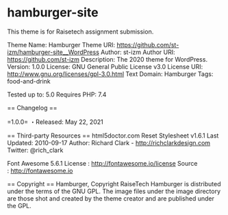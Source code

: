 # hamburger-site
This theme is for Raisetech assignment submission.

Theme Name: Hamburger
Theme URI: https://github.com/st-izm/hamburger-site__WordPress
Author: st-izm
Author URI: https://github.com/st-izm
Description: The 2020 theme for WordPress.
Version: 1.0.0
License: GNU General Public License v3.0
License URI: http://www.gnu.org/licenses/gpl-3.0.html
Text Domain: Hamburger
Tags: food-and-drink

Tested up to: 5.0
Requires PHP: 7.4

== Changelog ==

=1.0.0=
・Released: May 22, 2021


== Third-party Resources ==
html5doctor.com Reset Stylesheet
v1.6.1
Last Updated: 2010-09-17
Author: Richard Clark - http://richclarkdesign.com
Twitter: @rich_clark

Font Awesome 5.6.1 License : http://fontawesome.io/license
Source : http://fontawesome.io

== Copyright ==
Hamburger, Copyright RaiseTech Hamburger is distributed under the terms of the GNU GPL.
The image files under the image directory are those shot and created by the theme creator and are published under the GPL.

